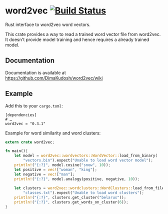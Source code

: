 # word2vec [![Build Status](https://travis-ci.org/DimaKudosh/word2vec.svg?branch=master)](https://travis-ci.org/DimaKudosh/word2vec)

Rust interface to word2vec word vectors.

This crate provides a way to read a trained word vector file from word2vec.
It doesn't provide model training and hence requires a already trained model.


## Documentation
Documentation is available at https://github.com/DimaKudosh/word2vec/wiki

## Example

Add this to your `cargo.toml`:

```
[dependencies]
# …
word2vec = "0.3.1"
```

Example for word similarity and word clusters:

```rust
extern crate word2vec;

fn main(){
	let model = word2vec::wordvectors::WordVector::load_from_binary(
		"vectors.bin").expect("Unable to load word vector model");
	println!("{:?}", model.cosine("snow", 10));
	let positive = vec!["woman", "king"];
	let negative = vec!["man"];
	println!("{:?}", model.analogy(positive, negative, 10));
	
	let clusters = word2vec::wordclusters::WordClusters::load_from_file(
		"classes.txt").expect("Unable to load word clusters");
	println!("{:?}", clusters.get_cluster("belarus"));
	println!("{:?}", clusters.get_words_on_cluster(6));
}
```
